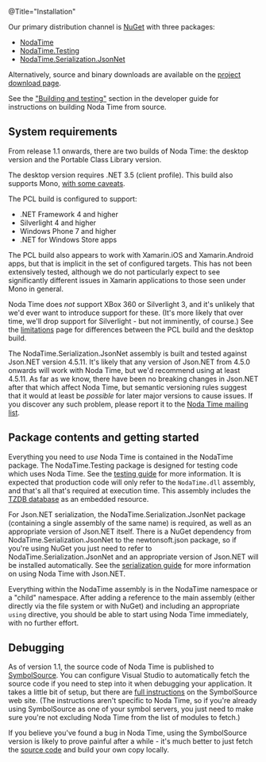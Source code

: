 @Title="Installation"

Our primary distribution channel is [NuGet](http://nuget.org) with
three packages:

- [NodaTime](http://nuget.org/packages/NodaTime)
- [NodaTime.Testing](http://nuget.org/packages/NodaTime.Testing)
- [NodaTime.Serialization.JsonNet](http://nuget.org/packages/NodaTime.Serialization.JsonNet)

Alternatively, source and binary downloads are available on the
[project download page][downloads].

[downloads]: http://nodatime.org/downloads/

See the ["Building and testing"][building] section in the developer guide for
instructions on building Noda Time from source.

[building]: http://nodatime.org/developer/building.html

System requirements
-------------------

From release 1.1 onwards, there are two builds of Noda Time: the desktop version and the Portable Class Library version.

The desktop version requires .NET 3.5 (client profile). This build also supports Mono, [with some caveats](mono.html).

The PCL build is configured to support:

- .NET Framework 4 and higher
- Silverlight 4 and higher
- Windows Phone 7 and higher
- .NET for Windows Store apps

The PCL build also appears to work with Xamarin.iOS and Xamarin.Android apps, but that is implicit in the set of configured targets. This has not been extensively tested, although we do not particularly expect to see significantly different issues in Xamarin applications to those seen under Mono in general.

Noda Time does *not* support XBox 360 or Silverlight 3, and it's unlikely that we'd ever want to introduce support
for these. (It's more likely that over time, we'll drop support for Silverlight - but not imminently, of course.)
See the [limitations](limitations.html) page for differences between the PCL build and the desktop build.

The NodaTime.Serialization.JsonNet assembly is built and tested against Json.NET version 4.5.11. It's likely that any version
of Json.NET from 4.5.0 onwards will work with Noda Time, but we'd recommend using at least 4.5.11. As far as we know, there
have been no breaking changes in Json.NET after that which affect Noda Time, but semantic versioning rules suggest that it
would at least be *possible* for later major versions to cause issues. If you discover any such problem, please report it to the
[Noda Time mailing list](https://groups.google.com/group/noda-time).

Package contents and getting started
------------------------------------

Everything you need to *use* Noda Time is contained in the NodaTime package. The NodaTime.Testing package is designed
for testing code which uses Noda Time. See the [testing guide](testing.html) for more information. It is expected
that production code will only refer to the `NodaTime.dll` assembly, and that's all that's required at execution time.
This assembly includes the [TZDB database](tzdb.html) as an embedded resource.

For Json.NET serialization, the NodaTime.Serialization.JsonNet package (containing a single assembly of the same name) is 
required, as well as an appropriate version of Json.NET itself. There is a NuGet dependency from NodaTime.Serialization.JsonNet
to the newtonsoft.json package, so if you're using NuGet you just need to refer to NodaTime.Serialization.JsonNet and an 
appropriate version of Json.NET will be installed automatically. See the [serialization guide](serialization.html) for more
information on using Noda Time with Json.NET.

Everything within the NodaTime assembly is in the NodaTime namespace or a "child" namespace. After adding a reference to
the main assembly (either directly via the file system or with NuGet) and including an appropriate `using` directive, you should
be able to start using Noda Time immediately, with no further effort.

Debugging
---------

As of version 1.1, the source code of Noda Time is published to [SymbolSource](http://www.symbolsource.org). You can configure
Visual Studio to automatically fetch the source code if you need to step into it when debugging your application. It takes a little
bit of setup, but there are [full instructions](http://www.symbolsource.org/Public/Home/VisualStudio) on the SymbolSource web site.
(The instructions aren't specific to Noda Time, so if you're
already using SymbolSource as one of your symbol servers, you just need to make sure you're not excluding Noda Time from the list of
modules to fetch.)

If you believe you've found a bug in Noda Time, using the SymbolSource version is likely to prove painful after a while - it's
much better to just fetch the [source code](https://github.com/nodatime/nodatime) and build your own copy locally.
